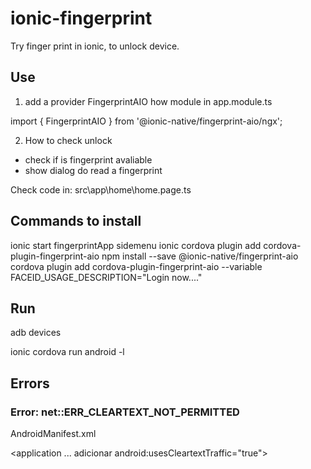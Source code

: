 # ionic-fingerprint
Try finger print in ionic, to unlock device.

## Use

1) add a provider FingerprintAIO how module in app.module.ts

import { FingerprintAIO } from '@ionic-native/fingerprint-aio/ngx';

2) How to check unlock
 - check if is fingerprint avaliable
 - show dialog do read a fingerprint

Check code in: src\app\home\home.page.ts

## Commands to install
ionic start fingerprintApp sidemenu
ionic cordova plugin add cordova-plugin-fingerprint-aio
npm install --save @ionic-native/fingerprint-aio
cordova plugin add cordova-plugin-fingerprint-aio --variable FACEID_USAGE_DESCRIPTION="Login now...."


## Run
adb devices

ionic cordova run android -l

## Errors

### Error: net::ERR_CLEARTEXT_NOT_PERMITTED

AndroidManifest.xml

<application ... adicionar android:usesCleartextTraffic="true">
